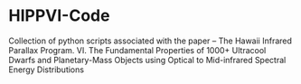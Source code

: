 # HIPPVI-Code
Collection of python scripts associated with the paper – The Hawaii Infrared Parallax Program. VI. The Fundamental Properties of 1000+ Ultracool Dwarfs and Planetary-Mass Objects using Optical to Mid-infrared Spectral Energy Distributions
